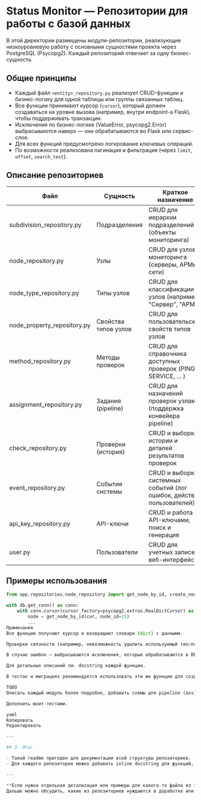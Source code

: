 # Status Monitor — Репозитории для работы с базой данных

В этой директории размещены модули-репозитории, реализующие низкоуровневую работу с основными сущностями проекта через PostgreSQL (Psycopg2). Каждый репозиторий отвечает за одну бизнес-сущность.

## Общие принципы

- Каждый файл `<entity>_repository.py` реализует CRUD-функции и бизнес-логику для одной таблицы или группы связанных таблиц.
- Все функции принимают курсор (`cursor`), который должен создаваться на уровне вызова (например, внутри endpoint-а Flask), чтобы поддерживать транзакции.
- Исключения по бизнес-логике (ValueError, psycopg2.Error) выбрасываются наверх — они обрабатываются во Flask или сервис-слое.
- Для всех функций предусмотрено логирование ключевых операций.
- По возможности реализована пагинация и фильтрация (через `limit`, `offset`, `search_text`).

## Описание репозиториев

| Файл | Сущность | Краткое назначение |
|------|----------|-------------------|
| subdivision_repository.py | Подразделения | CRUD для иерархии подразделений (объекты мониторинга) |
| node_repository.py        | Узлы          | CRUD для узлов мониторинга (серверы, АРМы, сети) |
| node_type_repository.py   | Типы узлов    | CRUD для классификации узлов (например, "Сервер", "АРМ") |
| node_property_repository.py| Свойства типов узлов | CRUD для пользовательских свойств типов узлов |
| method_repository.py      | Методы проверок | CRUD для справочника доступных проверок (PING, SERVICE, ... ) |
| assignment_repository.py  | Задания (pipeline) | CRUD для назначений проверок узлам (поддержка конвейера pipeline) |
| check_repository.py       | Проверки (история) | CRUD и выборка истории и деталей результатов проверок |
| event_repository.py       | События системы | CRUD и выборка системных событий (лог ошибок, действия пользователей) |
| api_key_repository.py     | API-ключи      | CRUD и работа с API-ключами, поиск и генерация |
| user.py                   | Пользователи   | CRUD для учетных записей веб-интерфейса |

## Примеры использования

```python
from app.repositories.node_repository import get_node_by_id, create_node

with db.get_conn() as conn:
    with conn.cursor(cursor_factory=psycopg2.extras.RealDictCursor) as cur:
        node = get_node_by_id(cur, node_id=15)
        ...
Примечания
Все функции получают курсор и возвращают словари (dict) с данными.

Проверки связности (например, невозможность удалить используемый тип/подразделение) выполняются на уровне Python-кода.

В случае ошибок — выбрасываются исключения, которые обрабатываются в REST API/сервисах.

Для детальных описаний см. docstring каждой функции.

В тестах и миграциях рекомендуется использовать эти же функции для создания/удаления тестовых данных.

TODO
Описать каждый модуль более подробно, добавить схемы для pipeline (assignments).

Дополнить юнит-тестами.

yaml
Копировать
Редактировать

---

## 3. Итог

- Такой readme пригоден для документации всей структуры репозиториев.
- Для каждого репозитория можно добавить inline docstring для функций, если их недостаточно.

---

**Если нужна отдельная детализация или примеры для какого-то файла из этих — напиши, добавлю подробную секцию или расширю readme!**  
Дальше можно обсудить, какие из репозиториев нуждаются в доработке или актуализации под
